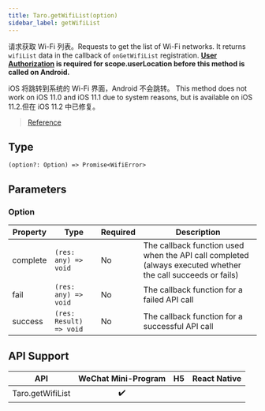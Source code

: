 ```yaml
---
title: Taro.getWifiList(option)
sidebar_label: getWifiList
---
```


请求获取 Wi-Fi 列表。Requests to get the list of Wi-Fi networks. It returns `wifiList` data in the callback of `onGetWifiList` registration. **[User Authorization](https://developers.weixin.qq.com/miniprogram/en/dev/framework/open-ability/authorize.html) is required for scope.userLocation before this method is called on Android.**</strong>

iOS 将跳转到系统的 Wi-Fi 界面，Android 不会跳转。 This method does not work on iOS 11.0 and iOS 11.1 due to system reasons, but is available on iOS 11.2.但在 iOS 11.2 中已修复。

> [Reference](https://developers.weixin.qq.com/miniprogram/dev/api/device/wifi/wx.getWifiList.html)

## Type

```tsx
(option?: Option) => Promise<WifiError>
```

## Parameters

### Option

<table>
  <thead>
    <tr>
      <th>Property</th>
      <th>Type</th>
      <th style={{ textAlign: "center"}}>Required</th>
      <th>Description</th>
    </tr>
  </thead>
  <tbody>
    <tr>
      <td>complete</td>
      <td><code>(res: any) =&gt; void</code></td>
      <td style={{ textAlign: "center"}}>No</td>
      <td>The callback function used when the API call completed (always executed whether the call succeeds or fails)</td>
    </tr>
    <tr>
      <td>fail</td>
      <td><code>(res: any) =&gt; void</code></td>
      <td style={{ textAlign: "center"}}>No</td>
      <td>The callback function for a failed API call</td>
    </tr>
    <tr>
      <td>success</td>
      <td><code>(res: Result) =&gt; void</code></td>
      <td style={{ textAlign: "center"}}>No</td>
      <td>The callback function for a successful API call</td>
    </tr>
  </tbody>
</table>

## API Support

|       API        | WeChat Mini-Program | H5 | React Native |
|:----------------:|:-------------------:|:--:|:------------:|
| Taro.getWifiList |         ✔️          |    |              |
